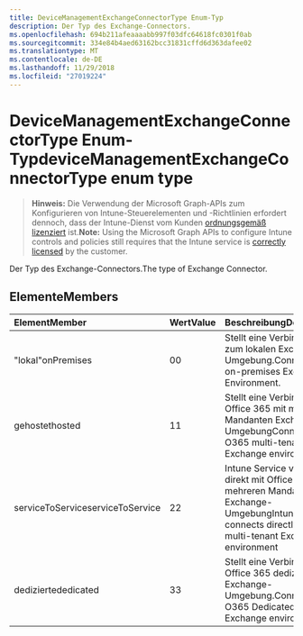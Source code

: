 ```yaml
---
title: DeviceManagementExchangeConnectorType Enum-Typ
description: Der Typ des Exchange-Connectors.
ms.openlocfilehash: 694b211afeaaaabb997f03dfc64618fc0301f0ab
ms.sourcegitcommit: 334e84b4aed63162bcc31831cffd6d363dafee02
ms.translationtype: MT
ms.contentlocale: de-DE
ms.lasthandoff: 11/29/2018
ms.locfileid: "27019224"
---
```

# <a name="devicemanagementexchangeconnectortype-enum-type"></a><span data-ttu-id="98f22-103">DeviceManagementExchangeConnectorType Enum-Typ</span><span class="sxs-lookup"><span data-stu-id="98f22-103">deviceManagementExchangeConnectorType enum type</span></span>

> <span data-ttu-id="98f22-104">**Hinweis:** Die Verwendung der Microsoft Graph-APIs zum Konfigurieren von Intune-Steuerelementen und -Richtlinien erfordert dennoch, dass der Intune-Dienst vom Kunden [ordnungsgemäß lizenziert](https://go.microsoft.com/fwlink/?linkid=839381) ist.</span><span class="sxs-lookup"><span data-stu-id="98f22-104">**Note:** Using the Microsoft Graph APIs to configure Intune controls and policies still requires that the Intune service is [correctly licensed](https://go.microsoft.com/fwlink/?linkid=839381) by the customer.</span></span>

<span data-ttu-id="98f22-105">Der Typ des Exchange-Connectors.</span><span class="sxs-lookup"><span data-stu-id="98f22-105">The type of Exchange Connector.</span></span>
## <a name="members"></a><span data-ttu-id="98f22-106">Elemente</span><span class="sxs-lookup"><span data-stu-id="98f22-106">Members</span></span>
|<span data-ttu-id="98f22-107">Element</span><span class="sxs-lookup"><span data-stu-id="98f22-107">Member</span></span>|<span data-ttu-id="98f22-108">Wert</span><span class="sxs-lookup"><span data-stu-id="98f22-108">Value</span></span>|<span data-ttu-id="98f22-109">Beschreibung</span><span class="sxs-lookup"><span data-stu-id="98f22-109">Description</span></span>|
|:---|:---|:---|
|<span data-ttu-id="98f22-110">"lokal"</span><span class="sxs-lookup"><span data-stu-id="98f22-110">onPremises</span></span>|<span data-ttu-id="98f22-111">0</span><span class="sxs-lookup"><span data-stu-id="98f22-111">0</span></span>|<span data-ttu-id="98f22-112">Stellt eine Verbindung zum lokalen Exchange-Umgebung.</span><span class="sxs-lookup"><span data-stu-id="98f22-112">Connects to on-premises Exchange Environment.</span></span>|
|<span data-ttu-id="98f22-113">gehostet</span><span class="sxs-lookup"><span data-stu-id="98f22-113">hosted</span></span>|<span data-ttu-id="98f22-114">1</span><span class="sxs-lookup"><span data-stu-id="98f22-114">1</span></span>|<span data-ttu-id="98f22-115">Stellt eine Verbindung mit Office 365 mit mehreren Mandanten Exchange-Umgebung</span><span class="sxs-lookup"><span data-stu-id="98f22-115">Connects to O365 multi-tenant Exchange environment</span></span>|
|<span data-ttu-id="98f22-116">serviceToService</span><span class="sxs-lookup"><span data-stu-id="98f22-116">serviceToService</span></span>|<span data-ttu-id="98f22-117">2</span><span class="sxs-lookup"><span data-stu-id="98f22-117">2</span></span>|<span data-ttu-id="98f22-118">Intune Service verbindet direkt mit Office 365 mit mehreren Mandanten Exchange-Umgebung</span><span class="sxs-lookup"><span data-stu-id="98f22-118">Intune Service connects directly to O365 multi-tenant Exchange environment</span></span>|
|<span data-ttu-id="98f22-119">dedizierte</span><span class="sxs-lookup"><span data-stu-id="98f22-119">dedicated</span></span>|<span data-ttu-id="98f22-120">3</span><span class="sxs-lookup"><span data-stu-id="98f22-120">3</span></span>|<span data-ttu-id="98f22-121">Stellt eine Verbindung zu Office 365 dedizierte Exchange-Umgebung.</span><span class="sxs-lookup"><span data-stu-id="98f22-121">Connects to O365 Dedicated Exchange environment.</span></span>|



